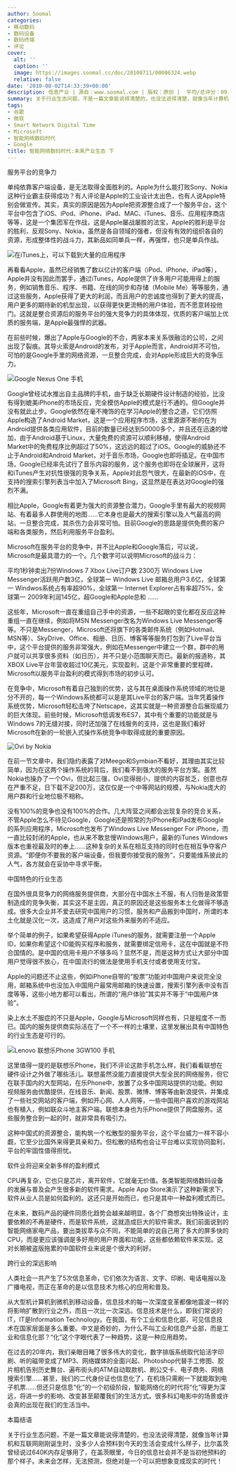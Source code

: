 ```yaml
---
author: Soomal
categories:
- 移动数码
- 数码设备
- 数码终端
- 评论
cover:
  alt: ''
  caption: ''
  image: https://images.soomal.cc/doc/20100711/00006324.webp
  relative: false
date: '2010-08-02T14:33:39+08:00'
description: 信息产业 | 源自：www.soomal.com | 版权：原创 |  平均/总评分：09.83/59
summary: 关于行业生态问题，不是一篇文章能说得清楚的，也没法说得清楚，就像当年计算机和互联网刚刚诞生时，没多少人会预料到今天的生活会变成什么样子，比尔盖茨曾经说过640K内存足够用了，在盖茨眼里，今日的信息社会并不是当初他预料的那个样子。
tags:
- 谷歌
- 微软
- Smart Network Digital Time
- Microsoft
- 智能网络数码时代
- Google
title: 智能网络数码时代:未来产业生态 下
---
```


服务平台的竞争力



单纯依靠客户端设备，是无法取得全面胜利的。Apple为什么能打败Sony、Nokia这种行业霸主获得成功？有人评论是Apple的工业设计太出色，也有人说Apple特别会做宣传。其实，真实的原因是因为Apple把资源整合成了一个服务平台，这个平台中包含了iOS、iPod、iPhone、iPad、MAC、iTunes、音乐、应用程序商店等等，这是一个集团军在作战，这是Apple屡战屡胜的法宝，Apple的胜利是平台的胜利，反观Sony、Nokia，虽然是各自领域的强者，但没有有效的组织各自的资源，形成整体性的战斗力，其新品如同单兵一样，再强悍，也只是单兵作战。



![在iTunes上，可以下载到大量的应用程序](https://images.soomal.cc/doc/20100711/00006324.webp)



再看看Apple，虽然已经销售了数以亿计的客户端（iPod、iPhone、iPad等），Apple并没有因此而罢手，通过iTunes，Apple提供了许多用户可能用得上的服务，例如销售音乐、程序、书籍、在线的同步和存储（Mobile Me）等等服务，通过这些服务，Apple获得了更大的利润，而且用户的忠诚度也得到了更大的提高，用户更多的期待新的机型出现，以获得更快更流畅的用户体验，而不愿意转投他门。这就是整合资源后的服务平台的强大竞争力的具体体现，优质的客户端加上优质的服务端，是Apple最强悍的武器。



在前些时候，爆出了Apple与Google的不合，两家本来关系很融洽的公司，之间出现了裂痕。其导火索是Android的发布，对于Apple而言，Android并不可怕，可怕的是Google手里的网络资源，一旦整合完成，会对Apple形成巨大的竞争压力。



![Google Nexus One 手机](https://images.soomal.cc/doc/20100711/00006325.webp)



Google曾经试水推出自主品牌的手机，由于缺乏长期硬件设计制造的经验，比没有得到媲美iPhone的市场反应，完全模仿Apple的模式是行不通的。但Google并没有就此止步。Google依然在毫不掩饰的在学习Apple的整合之道，它们仿照Apple构造了Android Market，这是一个应用程序市场，这里源源不断的在为Android提供各类应用软件，目前的数量已经达到50000多个，并且还在迅速的增加，由于Android基于Linux，大量免费的资源可以顺利移植，使得Android Market中的免费程序比例超过了50%，这远远的超过了iOS。Google的威胁还不止于Android和Android Market，对于音乐市场，Google也即将插足。在中国市场，Google已经率先试行了音乐内容的服务，这个服务也即将在全球展开，这将和iTunes产生对抗性很强的竞争关系，Apple对此怨气很大，在最新的iOS中，在支持的搜索引擎列表当中加入了Microsoft Bing，这显然是在表达对Google的强烈不满。



相比Apple，Google有着更为强大的资源整合潜力，Google手里有最大的视频网站、有着最多人群使用的地图……它本身也是最大的搜索引擎以及人气最高的网站，一旦整合完成，其杀伤力会非常可怕。目前Google的思路是提供免费的客户端和各类服务，然后利用服务平台盈利。



Microsoft在服务平台的竞争中，并不比Apple和Google落后，可以说，Microsoft是最具潜力的一个。几个数字可以说明Microsoft的战斗力：



平均1秒钟卖出7份Windows 7 
Xbox Live订户数 2300万 
Windows Live Messenger活跃用户数3亿，全球第一 
Windows Live 邮箱总用户3.6亿，全球第一 
Windwos系统占有率超90%，全球第一
Internet Explorer占有率超75%，全球第一 
2009年利润145亿，超Google和Apple总和
……



这些年，Microsoft一直在重组自己手中的资源，一些不起眼的变化都在反应这种重组一直在继续，例如将MSN Messenger改名为Windows Live Messenger等等。不只是Messenger，Microsoft还将旗下的各类邮件系统（例如Hotmail、MSN等）、SkyDrive、Office、相册、日历、博客等等服务打包到了Live平台当中，这个平台提供的服务非常强大，例如在Messenger中建立一个群，群中的用户就可以共享很多资料（如日历），并不只是小范围聊天而已。最新的报道称，其XBOX Live平台年营收超过10亿美元，实现盈利，这是个非常重要的里程碑，Microsoft以服务平台盈利的模式得到市场的初步认可。



在竞争中，Microsoft有着自己独到的优势，这与其在桌面操作系统领域的地位是分不开的，每一个Windows系统都可以是是其Live平台的客户端。当年凭着操作系统优势，Microsoft轻松击垮了Netscape，这其实就是一种资源整合后展现威力的巨大体现。前些时候，Microsoft低调发布ES7，其中有个重要的功能就是与Windows 7的无缝对接，同时还加强了在线服务的支持，这也是我们看好Microsoft在新的一轮嵌入式操作系统竞争中取得成就的重要原因。



![Ovi by Nokia](https://images.soomal.cc/doc/20100711/00006327.webp)



在前一节文章中，我们隐约表露了对Meego和Symbian不看好，其理由其实比较简单，因为在这两个操作系统的背后，我们看不到强大的服务平台方案。虽然Nokia也操办了一个Ovi，但比起三强，Ovi显得弱小，提供的内容贫乏，创意也存在严重不足，日下载不足200万，这仅仅是一个中等网站的规模，与Nokia庞大的用户群和行业地位极不相称。



没有100%的竞争也没有100%的合作。几大阵营之间都会出现复杂的竞合关系，不管Apple怎么不待见Google，Google还是照常的为iPhone和iPad发布Google的系列应用程序，Microsoft也发布了Windows Live Messenger For iPhone，而一直比较封闭的Apple，也从来不敢怠慢Windows用户，最新的iTunes Windows版本也重视最及时的奉上……这种复杂的关系在相互支持的同时也在相互争夺客户资源。“即便你不要我的客户端设备，但我要你接受我的服务”，只要能维系彼此的人气，各方就会在妥协中寻求平衡。



中国特色的行业生态



在国外很具竞争力的网络服务提供商，大部分在中国水土不服，有人归咎是政策管制造成的竞争失衡，其实这不是主因，真正的原因还是这些服务本土化做得不够造成。很多大企业并不爱去研究中国用户的习惯，服务和产品搬到中国时，所谓的本土化就是汉化一次，这造成了用户对这些外来服务的不适应。



举个简单的例子，如果希望获得Apple iTunes的服务，就需要注册一个Apple ID，如果你希望这个ID能购买程序和服务，就需要绑定信用卡，这在中国就是不符合国情的。是中国的信用卡用户不够多吗？显然不是，而是这种方式让大部分中国用户觉得很不放心，在中国流行的做法是使用手机支付或者使用支付宝。



Apple的问题还不止这些，例如iPhone自带的“股票”功能对中国用户来说完全没用，邮箱系统中也没加入中国用户最常用邮箱的快速设置，搜索引擎列表中没有百度等等，这些小地方都可以看出，所谓的“用户体验”其实并不等于“中国用户体验”。



染上水土不服症的不只是Apple，Google与Microsoft同样也有，只是程度不一而已。国内的服务提供商实际活在了一个不一样的土壤里，这里发展出具有中国特色的行业生态是可行的。



![Lenovo 联想乐Phone 3GW100 手机](https://images.soomal.cc/doc/20100607/00005866.webp)



这里值得一提的是联想乐Phone，我们不评论这款手机怎么样，我们看看联想在硬件设计之外做了哪些活儿。联想虽然没能力直接提供大型全民的网络服务，但它在联手国内的大型网站，在乐Phone中，放置了众多中国网站提供的功能。例如视频服务由优酷提供，在线音乐、新闻、股票、微博、博客等由新浪提供，并集成了一些社交网站的客户端，例如开心网、人人网等，一些中国用户喜欢的游戏网站也有植入，例如联众斗地主客户端。联想本身也为乐Phone提供了网盘服务。这些服务整合到一起的时，就非常具有吸引力。



这种中国式的资源整合，能构筑一个松散型的服务平台，这个平台威力一样不容小觑，它至少比国外来得更具亲和力。但松散的结构也会让平台难以实现协同盈利，平台的牢固性值得担忧。



软件业将迎来全新多样的盈利模式



CPU再复杂，它也只是芯片，离开软件，它就毫无价值。各类智能网络数码设备的发展与普及会产生很多新的软件需求。Apple App Store演示了这种新需求下，软件从业人员是如何盈利的。这还只是开始而已，也只是其中一种盈利模式而已。



在未来，数码产品的硬件同质化趋势会越来越明显，各个厂商想突出特殊设计，主要依赖的不再是硬件，而是软件系统，这就造成巨大的软件需求。我们前面说到的智能网络家电产品，要出类拔萃与众不同，不能简单的说自己用了多大的屏多快的CPU，而是更应该强调是多好用的用户界面和功能，这些都依赖软件来实现。这对长期被盗版拖累的中国软件业来说是个很大的利好。



跨行业的深远影响



人类社会一共产生了5次信息革命，它们依次为语言、文字、印刷、电话电报以及广播电视，而正在革命的是以信息技术为核心的应用和普及。



从大型机计算机到微机到移动设备，信息技术的每一次深度变革都像地震波一样的将影响扩散到行业之外，而且一次比一次深远。信息技术是什么，即我们常说的IT，IT是Information Technology。在我国，有个工业和信息化部，可见信息技术在国家层面是多么重要。中文是奇妙的，为什么不叫工业和信息产业部，而是工业和信息化部？“化”这个字眼代表了一种趋势，这是一种应用趋势。



在过去的20年内，我们亲眼目睹了很多伟大的变化，数字排版系统取代铅活字印刷、听的磁带变成了MP3、网络媒体的全面兴起、Photoshop代替手工修图、胶片相机告别历史舞台、遍布街头的ATM自动取款机、刷公交卡、电子商务、网络搜索引擎……甚至，我们的二代身份证也信息化了，在机场只需刷一下就能取到电子机票……但还只是信息“化”的一个初级阶段，智能网络化的时代将“化”得更为深远，将进一步的影响、改变甚至颠覆我们的生活方式。很多科幻电影中的场景或许会真的出现在我们的生活当中。



本篇结语



关于行业生态问题，不是一篇文章能说得清楚的，也没法说得清楚，就像当年计算机和互联网刚刚诞生时，没多少人会预料到今天的生活会变成什么样子，比尔盖茨曾经说过640K内存足够用了，在盖茨眼里，今日的信息社会并不是当初他预料的那个样子。未来会怎样，无法预测，但绝对是一个可以把想象变成现实的时代！